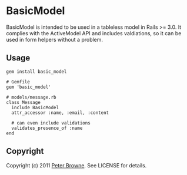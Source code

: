 # BasicModel

BasicModel is intended to be used in a tableless model in Rails >= 3.0. It complies with the ActiveModel API and includes valdiations, so it can be used in form helpers without a problem.

## Usage

    gem install basic_model
    
    # Gemfile
    gem 'basic_model'
    
    # models/message.rb
    class Message
      include BasicModel
      attr_accessor :name, :email, :content
  
      # can even include validations
      validates_presence_of :name
    end

## Copyright

Copyright (c) 2011 [Peter Browne](http://petebrowne.com). See LICENSE for details.
